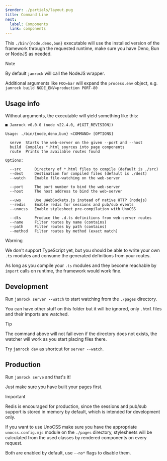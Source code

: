 ```yaml
---
$render: ./partials/layout.pug
title: Command Line
next:
  label: Components
  link: components
---
```


This `./bin/{node,deno,bun}` executable will use the installed version of the framework
through the requested runtime, make sure you have Deno, Bun or NodeJS as needed.

> [!NOTE]
> By default `jamrock` will call the NodeJS wrapper.

Additional arguments like `FOO=bar` will expand the `process.env` object,
e.g. `jamrock build NODE_ENV=production PORT-80`

## Usage info

Without arguments, the executable will yield something like this:

```text
■ Jamrock v0.0.0 (node v22.4.0, #[GIT_REVISION])

Usage: ./bin/{node,deno,bun} <COMMAND> [OPTIONS]

  serve  Starts the web-server on the given --port and --host
  build  Compiles *.html sources into page components
  route  Prints the available routes found

Options:

  --src      Directory of *.html files to compile (default is ./src)
  --dest     Destination for compiled files (default is ./dest)
  --watch    Enable file-watching on the web-server

  --port     The port number to bind the web-server
  --host     The host address to bind the web-server

  --uws      Use uWebSockets.js instead of native HTTP (nodejs)
  --redis    Enable redis for sessions and pub/sub events
  --unocss   Enable stylesheet pre-compilation with UnoCSS

  --dts      Produce the .d.ts definitions from web-server routes
  --name     Filter routes by name (contains)
  --path     Filter routes by path (contains)
  --method   Filter routes by method (exact match)
```

> [!WARNING]
> We don't support TypeScript yet, but you should be able to write your own `.ts` modules
> and consume the generated definitions from your routes.
>
> As long as you compile your `.ts` modules and they become reachable by `import` calls
> on runtime, the framework would work fine.

## Development

Run `jamrock server --watch` to start watching from the `./pages` directory.

You can have other stuff on this folder but it will be ignored, only `.html` files and their imports are watched.

> [!TIP]
> The command above will not fail even if the directory does not exists,
> the watcher will work as you start placing files there.
>
> Try `jamrock dev` as shortcut for `server --watch`.

## Production

Run `jamrock serve` and that's it!

Just make sure you have built your pages first.

> [!IMPORTANT]
> Redis is encouraged for production, since the sessions and pub/sub support is
> stored in memory by default, which is intended for development only.
>
> If you want to use UnoCSS make sure you have the appropriate `unocss.config.mjs`
> module on the `./pages` directory, stylesheets will be calculated from the
> used classes by rendered components on every request.
>
> Both are enabled by default, use `--no*` flags to disable them.
